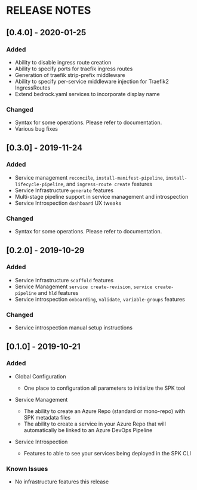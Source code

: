 # RELEASE NOTES

## [0.4.0] - 2020-01-25

### Added

- Ability to disable ingress route creation
- Ability to specify ports for traefik ingress routes
- Generation of traefik strip-prefix middleware
- Ability to specify per-service middleware injection for Traefik2 IngressRoutes
- Extend bedrock.yaml services to incorporate display name

### Changed

- Syntax for some operations. Please refer to documentation.
- Various bug fixes

## [0.3.0] - 2019-11-24

### Added

- Service management `reconcile`, `install-manifest-pipeline`,
  `install-lifecycle-pipeline`, and `ingress-route create` features
- Service Infrastructure `generate` features
- Multi-stage pipeline support in service management and introspection
- Service Introspection `dashboard` UX tweaks

### Changed

- Syntax for some operations. Please refer to documentation.

## [0.2.0] - 2019-10-29

### Added

- Service Infrastructure `scaffold` features
- Service Management `service create-revision`, `service create-pipeline` and
  `hld` features
- Service introspection `onboarding`, `validate`, `variable-groups` features

### Changed

- Service introspection manual setup instructions

## [0.1.0] - 2019-10-21

### Added

- Global Configuration

  - One place to configuration all parameters to initialize the SPK tool

- Service Management

  - The ability to create an Azure Repo (standard or mono-repo) with SPK
    metadata files
  - The ability to create a service in your Azure Repo that will automatically
    be linked to an Azure DevOps Pipeline

- Service Introspection

  - Features to able to see your services being deployed in the SPK CLI

### Known Issues

- No infrastructure features this release
